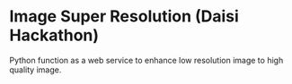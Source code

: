 # Image Super Resolution (Daisi Hackathon)

Python function as a web service to enhance low resolution image to high quality image.
